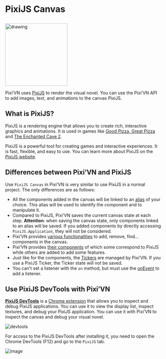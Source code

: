 # PixiJS Canvas

<img src="https://pixijs.com/images/logo.svg" alt="drawing" width="200" style="margin-top: 10px;" />

Pixi’VN uses [PixiJS](https://www.pixijs.com/) to render the visual novel. You can use the Pixi’VN API to add images, text, and animations to the canvas PixiJS.

## What is PixiJS?

PixiJS is a rendering engine that allows you to create rich, interactive graphics and animations. It is used in games like [Good Pizza, Great Pizza](https://www.goodpizzagreatpizza.com/) and [The Enchanted Cave 2](https://store.steampowered.com/app/368610/The_Enchanted_Cave_2/).

PixiJS is a powerful tool for creating games and interactive experiences. It is fast, flexible, and easy to use. You can learn more about PixiJS on the [PixiJS website](https://www.pixijs.com/).

## Differences between Pixi’VN and PixiJS

Use `PixiJS Canvas` in Pixi’VN is very similar to use PixiJS in a normal project. The only differences are as follows:

* All the components added in the canvas will be linked to an [alias](/start/canvas-alias.md) of your choice. This alias will be used to identify the component and to manipulate it.
* Compared to PixiJS, Pixi’VN saves the current canvas state at each step.
**Attention**: when saving the canvas state, only components linked to an alias will be saved. If you added components by directly accessing `PixiJS.Application`, they will not be considered.
* Pixi’VN provides [various functionalities](/start/canvas-functions.md) to add, remove, find... components in the canvas.
* Pixi’VN provides [their components](/start/canvas-components.md) of which some correspond to PixiJS while others are added to add some features.
* Just like for the components, the [Tickers](/start/tickers.md) are managed by Pixi’VN. If you use a PixiJS Ticker, the Ticker state will not be saved.
* You can't set a listener with the `on` method, but must use the [onEvent](/start/canvas-functions.md#add-a-listener-for-a-given-event) to add a listener.

## Use PixiJS DevTools with Pixi’VN

[**PixiJS DevTools**](https://pixijs.io/devtools/) is a [Chrome extension](https://chromewebstore.google.com/detail/pixijs-devtools/dlkffcaaoccbofklocbjcmppahjjboce) that allows you to inspect and debug PixiJS applications. You can use it to view the display list, inspect textures, and debug your PixiJS application. You can use it with Pixi’VN to inspect the canvas and debug your visual novel.

![devtools](https://pixijs.io/devtools/gif/devtool-properties.gif)

For access to the PixiJS DevTools after installing it, you need to open the Chrome DevTools (F12) and go to the `PixiJS` tab.

![image](https://github.com/user-attachments/assets/579a181f-b865-44ff-9b55-2fbe609632bc)
